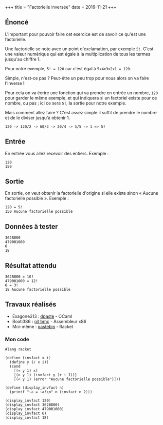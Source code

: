+++
title = "Factorielle inversée"
date = 2016-11-21
+++

## Énoncé

L'important pour pouvoir faire cet exercice est de savoir ce qu'est une
factorielle.

Une factorielle se note avec un point d'exclamation, par exemple `5!`. C'est
une valeur numérique qui est égale à la multiplication de tous les termes
jusqu'au chiffre 1.

Pour notre exemple, `5! = 120` car c'est égal à `5x4x3x2x1 = 120`.

Simple, n'est-ce pas ? Peut-être un peu trop pour nous alors on va faire
l'inverse !

Pour cela on va écrire une fonction qui va prendre en entrée un nombre, `120`
pour garder le même exemple, et qui indiquera si un factoriel existe pour ce
nombre, ou pas ; ici ce sera `5!`, la sortie pour notre exemple.

Mais comment allez faire ? C'est assez simple il suffit de prendre le nombre et
de le diviser jusqu'à obtenir 1.

```text
120 -> 120/2 -> 60/3 -> 20/4 -> 5/5 -> 1 => 5!
```

## Entrée

En entrée vous allez recevoir des entiers. Exemple :

```text
120
150
```

## Sortie

En sortie, on veut obtenir la factorielle d'origine si elle existe sinon
« Aucune factorielle possible ». Exemple :

```text
120 = 5!
150 Aucune factorielle possible
```

## Données à tester

```text
3628800
479001600
6
18
```

## Résultat attendu

```text
3628800 = 10!
479001600 = 12!
6 = 3!
18 Aucune factorielle possible
```

## Travaux réalisés

- Exagone313 : [dpaste](http://dpaste.com/0R4KS3J) - OCaml
- Booti386 : [git bmc](https://git.bitmycode.com/Booti386/Lundi3/tree/master) -
  Assembleur x86
- Moi-même : [pastebin](https://pastebin.com/qrpa9ViK) - Racket

### Mon code

```text
#lang racket

(define (invfact x i)
  (define y (/ x i))
  (cond
    [(= y 1) x]
    [(> y 1) (invfact y (+ i 1))]
    [(< y 1) (error "Aucune factorielle possible")]))

(define (display_invfact n)
  (printf "~a = ~a!\n" n (invfact n 2)))

(display_invfact 120)
(display_invfact 3628800)
(display_invfact 479001600)
(display_invfact 6)
(display_invfact 18)
```
